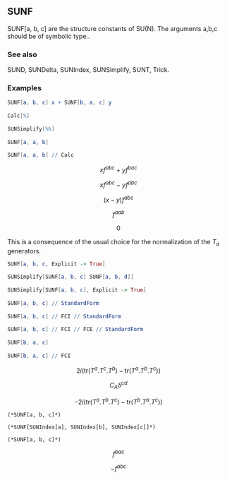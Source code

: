 ##  SUNF 

SUNF[a, b, c] are the structure constants of SU(N). The arguments a,b,c should be of symbolic type..

###  See also 

SUND, SUNDelta, SUNIndex, SUNSimplify, SUNT, Trick.

###  Examples 

```mathematica
SUNF[a, b, c] x + SUNF[b, a, c] y 
 
Calc[%] 
 
SUNSimplify[%%] 
 
SUNF[a, a, b] 
 
SUNF[a, a, b] // Calc
```

$$x f^{abc}+y f^{bac}$$

$$x f^{abc}-y f^{abc}$$

$$(x-y) f^{abc}$$

$$f^{aab}$$

$$0$$

This is a consequence of the usual choice for the normalization of the $T_a$ generators.

```mathematica
SUNF[a, b, c, Explicit -> True] 
 
SUNSimplify[SUNF[a, b, c] SUNF[a, b, d]] 
 
SUNSimplify[SUNF[a, b, c], Explicit -> True] 
 
SUNF[a, b, c] // StandardForm 
 
SUNF[a, b, c] // FCI // StandardForm 
 
SUNF[a, b, c] // FCI // FCE // StandardForm 
 
SUNF[b, a, c] 
 
SUNF[b, a, c] // FCI
```

$$2 i \left(\text{tr}(T^a.T^c.T^b)-\text{tr}(T^a.T^b.T^c)\right)$$

$$C_A \delta ^{cd}$$

$$-2 i \left(\text{tr}(T^a.T^b.T^c)-\text{tr}(T^b.T^a.T^c)\right)$$

```
(*SUNF[a, b, c]*)

(*SUNF[SUNIndex[a], SUNIndex[b], SUNIndex[c]]*)

(*SUNF[a, b, c]*)
```

$$f^{bac}$$

$$-f^{abc}$$